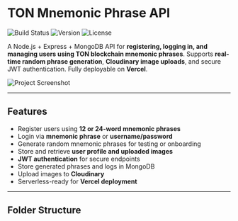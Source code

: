 # TON Mnemonic Phrase API

![Build Status](https://img.shields.io/github/workflow/status/awash-dev/TonBlockchain-mnemonicPhrase-backendJs/Node.js%20CI)
![Version](https://img.shields.io/github/package-json/v/awash-dev/TonBlockchain-mnemonicPhrase-backendJs)
![License](https://img.shields.io/github/license/awash-dev/TonBlockchain-mnemonicPhrase-backendJs)

A Node.js + Express + MongoDB API for **registering, logging in, and managing users using TON blockchain mnemonic phrases**. Supports **real-time random phrase generation**, **Cloudinary image uploads**, and secure JWT authentication. Fully deployable on **Vercel**.

![Project Screenshot](https://via.placeholder.com/800x400.png?text=Project+Screenshot)

---

## Features

- Register users using **12 or 24-word mnemonic phrases**
- Login via **mnemonic phrase** or **username/password**
- Generate random mnemonic phrases for testing or onboarding
- Store and retrieve **user profile and uploaded images**
- **JWT authentication** for secure endpoints
- Store generated phrases and logs in MongoDB
- Upload images to **Cloudinary**
- Serverless-ready for **Vercel deployment**

---

## Folder Structure

